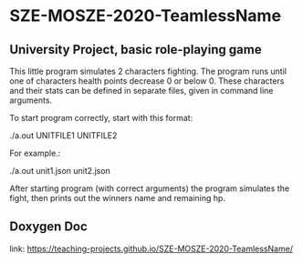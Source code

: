 # SZE-MOSZE-2020-TeamlessName

## University Project, basic role-playing game

This little program simulates 2 characters fighting. The program runs until one of characters health points decrease 0 or below 0. These characters and their stats can be defined in separate files, given in command line arguments.

To start program correctly, start with this format:

./a.out UNITFILE1 UNITFILE2

For example.:

./a.out unit1.json unit2.json

After starting program (with correct arguments) the program simulates the fight, then prints out the winners name and remaining hp.

## Doxygen Doc

link: https://teaching-projects.github.io/SZE-MOSZE-2020-TeamlessName/
